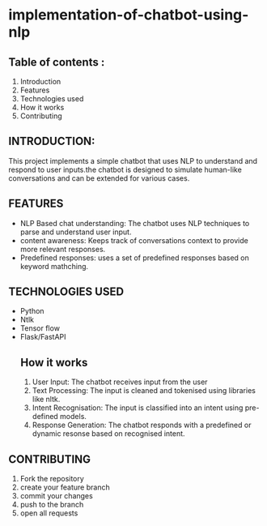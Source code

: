 # implementation-of-chatbot-using-nlp
## Table of contents :
  1. Introduction
  2. Features
  3. Technologies used
  4. How it works
  5. Contributing
## INTRODUCTION:
This project implements a simple chatbot that uses NLP to understand and respond to user inputs.the chatbot is designed to simulate human-like conversations and can be extended for various cases.
## FEATURES
* NLP Based chat understanding: The chatbot uses NLP techniques to parse and understand user input.
* content awareness: Keeps track of conversations context to provide more relevant responses. 
* Predefined responses: uses a set of predefined responses based on keyword mathching.
## TECHNOLOGIES USED
* Python
* Ntlk
* Tensor flow
* Flask/FastAPI
  ## How it works
  1. User Input: The chatbot receives input from the user
  2. Text Processing: The input is cleaned and tokenised using libraries like nltk.
  3. Intent Recognisation: The input is classified into an intent using pre-defined models.
  4. Response Generation: The chatbot responds with a predefined or dynamic resonse based on recognised intent.
## CONTRIBUTING
1. Fork the repository
2. create your feature branch
3. commit your changes
4. push to the branch
5. open all requests
